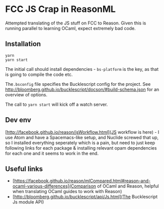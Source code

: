 # FCC JS Crap in ReasonML

Attempted translating of the JS stuff on FCC to Reason. Given this
is running parallel to learning OCaml, expect extremely bad code.

## Installation

```
yarn
yarn start
```

The initial call should install dependencies - `bs-platform` is the
key, as that is going to compile the code etc.

The`.bsconfig` file specifies the Bucklescript config for the project. See
http://bloomberg.github.io/bucklescript/docson/#build-schema.json for
an overview of options.

The call to `yarn start` will kick off a watch server.

## Dev env

[http://facebook.github.io/reason/jsWorkflow.html](JS workflow is here) -
I use Atom and have a Spacemacs-like setup, and Nuclide screwed that up,
so I installed everything seperately which is a pain, but need to
just keep following links for each package & installing relevant
opam dependencies for each one and it seems to work in the end.

## Useful links

- [https://facebook.github.io/reason/mlCompared.html#reason-and-ocaml-various-differences](Comparison of OCaml and Reason, helpful when translating OCaml guides to work with Reason)
- [http://bloomberg.github.io/bucklescript/api/Js.html](The Bucklescript Js module API)
